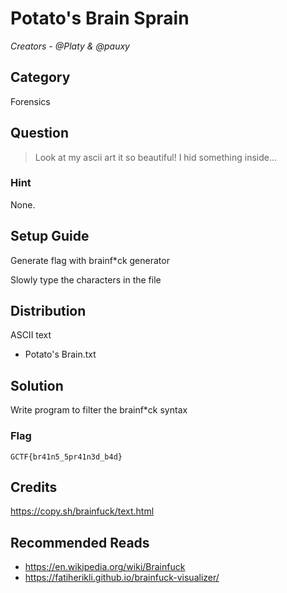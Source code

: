 # Potato's Brain Sprain

<i>Creators - @Platy &amp; @pauxy</i>

## Category
Forensics

## Question
>Look at my ascii art it so beautiful! I hid something inside...

### Hint
None.

## Setup Guide
Generate flag with brainf*ck generator

Slowly type the characters in the file

## Distribution
ASCII text
- Potato's Brain.txt

## Solution
Write program to filter the brainf*ck syntax

### Flag
`GCTF{br41n5_5pr41n3d_b4d}`

## Credits
https://copy.sh/brainfuck/text.html

## Recommended Reads
- https://en.wikipedia.org/wiki/Brainfuck
- https://fatiherikli.github.io/brainfuck-visualizer/
